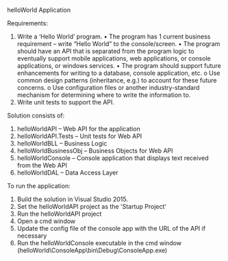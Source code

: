 helloWorld Application

Requirements:
1.	Write a ‘Hello World’ program. 
•	The program has 1 current business requirement – write “Hello World” to the console/screen. 
•	The program should have an API that is separated from the program logic to eventually support mobile applications, web applications, or console applications, or windows services. 
•	The program should support future enhancements for writing to a database, console application, etc. 
o	Use common design patterns (inheritance, e.g.) to account for these future concerns. 
o	Use configuration files or another industry-standard mechanism for determining where to write the information to. 
2.	Write unit tests to support the API.

Solution consists of:
1.	helloWorldAPI – Web API for the application
2.	helloWorldAPI.Tests – Unit tests for Web API
3.	helloWorldBLL – Business Logic 
4.	helloWorldBusinessObj – Business Objects for Web API
5.	helloWorldConsole – Console application that displays text received from the Web API
6.	helloWorldDAL – Data Access Layer 

To run the application:
1.	Build the solution in Visual Studio 2015.
2.	Set the helloWorldAPI project as the 'Startup Project'
3.	Run the helloWorldAPI project
4.	Open a cmd window
5.	Update the config file of the console app with the URL of the API if necessary 
6.	Run the helloWorldConsole executable in the cmd window (helloWorld\ConsoleApp\bin\Debug\ConsoleApp.exe)

